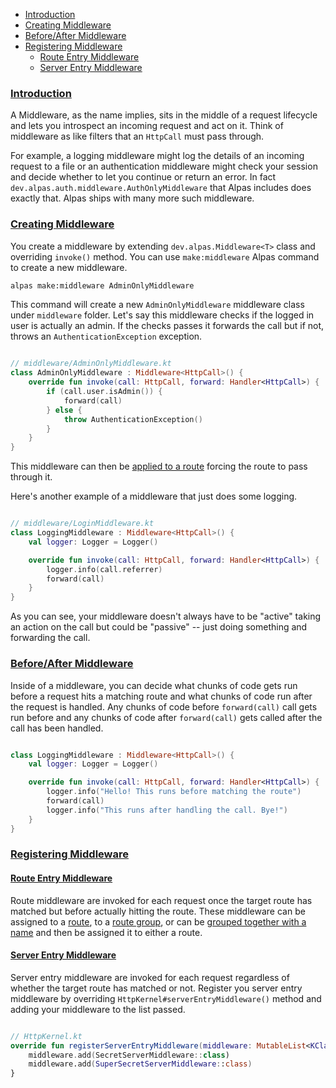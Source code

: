 - [Introduction](#introduction)
- [Creating Middleware](#creating-middleware)
- [Before/After Middleware](#before-after)
- [Registering Middleware](#registering-middleware)
    - [Route Entry Middleware](#route-entry-middleware)
    - [Server Entry Middleware](#server-entry-middleware)

<a name="introduction"></a>
### [Introduction](#introduction)
A Middleware, as the name implies, sits in the middle of a request lifecycle and lets you introspect an incoming request 
and act on it. Think of middleware as like filters that an `HttpCall` must pass through. 

For example, a logging middleware might log the details of an incoming request to a file or an authentication 
middleware might check your session and decide whether to let you continue or return an error. In fact 
`dev.alpas.auth.middleware.AuthOnlyMiddleware` that Alpas includes does exactly that. Alpas ships with many more
such middleware.

<a name="creating-middleware"></a>
### [Creating Middleware](#creating-middleware)
You create a middleware by extending `dev.alpas.Middleware<T>` class and overriding `invoke()` method. You can use
`make:middleware` Alpas command to create a new middleware.

```bash
alpas make:middleware AdminOnlyMiddleware
```

This command will create a new `AdminOnlyMiddleware` middleware class under `middleware` folder. Let's
say this middleware checks if the logged in user is actually an admin. If the checks passes it forwards the call but 
if not, throws an `AuthenticationException` exception.

<span class="line-numbers" data-start="8">

```kotlin

// middleware/AdminOnlyMiddleware.kt
class AdminOnlyMiddleware : Middleware<HttpCall>() {
    override fun invoke(call: HttpCall, forward: Handler<HttpCall>) {
        if (call.user.isAdmin()) {
            forward(call)
        } else {
            throw AuthenticationException()
        }
    }
}

```

</span>

This middleware can then be [applied to a route](/docs/routing#route-middleware) forcing the route to pass through it.

Here's another example of a middleware that just does some logging.

<span class="line-numbers" data-start="7">

```kotlin

// middleware/LoginMiddleware.kt
class LoggingMiddleware : Middleware<HttpCall>() {
    val logger: Logger = Logger()

    override fun invoke(call: HttpCall, forward: Handler<HttpCall>) {
        logger.info(call.referrer)
        forward(call)
    }
}

```

</span>

As you can see, your middleware doesn't always have to be "active" taking an action on the call but could be "passive" 
-- just doing something and forwarding the call.

<a name="before-after"></a>
### [Before/After Middleware](#before-after)

Inside of a middleware, you can decide what chunks of code gets run before a request hits a matching route and what 
chunks of code run after the request is handled. Any chunks of code before `forward(call)` call gets run before and 
any chunks of code after `forward(call)` gets called after the call has been handled.

<span class="line-numbers" data-start="7">

```kotlin

class LoggingMiddleware : Middleware<HttpCall>() {
    val logger: Logger = Logger()

    override fun invoke(call: HttpCall, forward: Handler<HttpCall>) {
        logger.info("Hello! This runs before matching the route")
        forward(call)
        logger.info("This runs after handling the call. Bye!")
    }
}

```

</span>

<a name="registering-middleware"></a>
### [Registering Middleware](#registering-middleware)

<a name="route-entry-middleware"></a>
#### [Route Entry Middleware](#route-entry-middleware)

Route middleware are invoked for each request once the target route has matched but before actually hitting the route.
These middleware can be assigned to a [route](#/docs/routing#route-middleware), to a 
[route group](#/docs/routing#group-middleware), or can be [grouped together with a name](#named-middleware-group) 
and then be assigned it to either a route.

<a name="server-entry-middleware"></a>
#### [Server Entry Middleware](#server-entry-middleware)

Server entry middleware are invoked for each request regardless of whether the target route has matched or not. 
Register you server entry middleware by overriding `HttpKernel#serverEntryMiddleware()` method and adding your
middleware to the list passed.

<span class="line-numbers" data-start="18">

```kotlin

// HttpKernel.kt
override fun registerServerEntryMiddleware(middleware: MutableList<KClass<out Middleware<HttpCall>>>) {
    middleware.add(SecretServerMiddleware::class)
    middleware.add(SuperSecretServerMiddleware::class)
}

```

</span>
